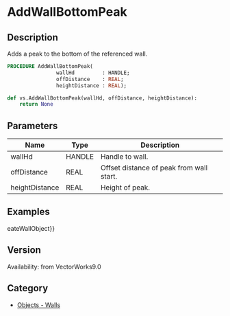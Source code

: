 # AddWallBottomPeak

## Description
Adds a peak to the bottom of the referenced wall.

```pascal
PROCEDURE AddWallBottomPeak(
				wallHd         : HANDLE;
				offDistance    : REAL;
				heightDistance : REAL);
```

```python
def vs.AddWallBottomPeak(wallHd, offDistance, heightDistance):
    return None
```

## Parameters
|Name|Type|Description|
|---|---|---|
|wallHd|HANDLE|Handle to wall.|
|offDistance|REAL|Offset distance of peak from wall start.|
|heightDistance|REAL|Height of peak.|

## Examples
eateWallObject}}

## Version
Availability: from VectorWorks9.0

## Category
* [Objects - Walls](../Categories/Objects%20-%20Walls.md)
